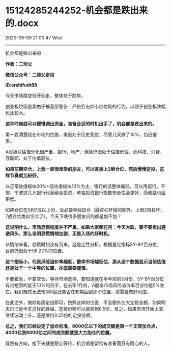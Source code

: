 # 15124285244252-机会都是跌出来的.docx

2020-09-09 21:00:47 Wed

----

机会都是跌出来的

__作者：二师父__

__微信公众号：二师父定投__

__ID:ershifudt88__

今天市场跳空低开低走，整体处于跌势。

创业板垃圾股票由于被高层警告：严格打击炒小炒垃圾的行为，以致于创业板跌幅也比较大。

__这种时候就可以慢慢调出资金，准备合适的时机出手了，机会都是跌出来的。__

第一要清楚现在市场的位置，美股处于历史高位，尽管几天跌了10%，仍旧很贵。

A股板块估值分化很严重，银行、地产、保险仍旧处于估值低位，而科技、消费、互联网、处于估值高位。

__如果前期空仓，上涨一直很难受的朋友，可以直接上3层仓位，然后慢慢定投，这样节奏就比较好。__

以正常估值板块20%\+低估值板块10%为主，银行的话整体偏弱，可以用招行、平安、宁波这几大银行代替组合投资，单独投资银行指数安全性会更好，而收益也会更低。

如果仓位在5到7成以上的，没必要单独加仓（融资杠杆做的除外，上限2倍杠杆，7成仓位类似空仓了），今天下跌很多朋友问的都是加不加？

__这说明什么，市场恐慌程度并不严重，如果大家都在问：今天大跌，要不要卖出避避风头，那么说明恐慌情绪加剧，正是入场的好时机。__

从情绪来看，恐慌时刻没有到来，这是定性分析。根据量化指标SY\-BY百分位，目前仍旧处于56\.22%的位置。

__这个指标小，代表风险溢价率越低，整体市场越低估，那从这个数据显示当前估值还是处于一个中等的位置，抄底需要谨慎。__

不要着急，不要空仓，等待市场选择，要知道就在半年前的3月份，SY\-BY百分位有过短暂的低于10%的日子，在去年1月份，A股全市场风险溢价率百分位是5%左右。我们既然无法预测A股还能否在短期回到那个位置，就需要做好风控。

在此之外，做好每周定投即可，按照这样的位置，不会额外加大定投金额，如果明天仍旧是今天这样的跌幅，定投份额可以提高到0\.5份，反之，如果市场开始上涨继续波动上升，还是维持0\.25份的定投份额。

__总之，我们已经设定了加仓标准，8000亿以下的成交额是第一个正常加仓点，4000亿到6000亿之间的成交额就是大力加仓的位置。__

既然有方向，接下来就是耐心等待，机会都是留给有准备而且有耐心的人。

